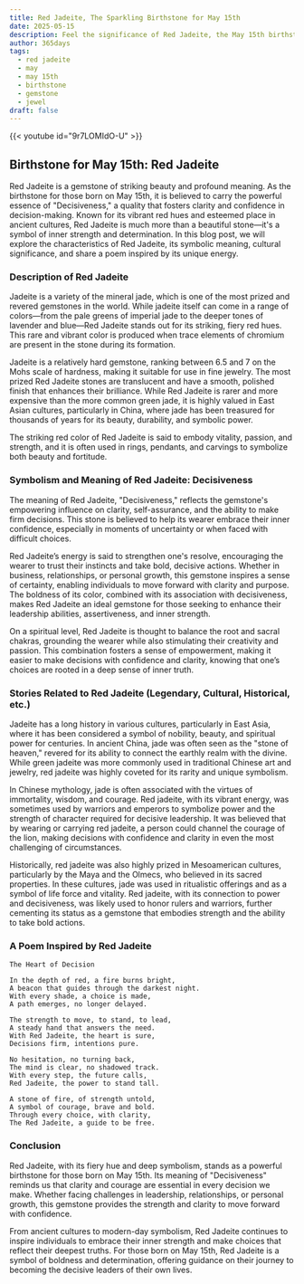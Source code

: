 ```yaml
---
title: Red Jadeite, The Sparkling Birthstone for May 15th
date: 2025-05-15
description: Feel the significance of Red Jadeite, the May 15th birthstone symbolizing Decisiveness. Let its beauty and meaning brighten your day.
author: 365days
tags:
  - red jadeite
  - may
  - may 15th
  - birthstone
  - gemstone
  - jewel
draft: false
---
```


{{< youtube id="9r7LOMIdO-U" >}}

## Birthstone for May 15th: Red Jadeite

Red Jadeite is a gemstone of striking beauty and profound meaning. As the birthstone for those born on May 15th, it is believed to carry the powerful essence of "Decisiveness," a quality that fosters clarity and confidence in decision-making. Known for its vibrant red hues and esteemed place in ancient cultures, Red Jadeite is much more than a beautiful stone—it's a symbol of inner strength and determination. In this blog post, we will explore the characteristics of Red Jadeite, its symbolic meaning, cultural significance, and share a poem inspired by its unique energy.

### Description of Red Jadeite

Jadeite is a variety of the mineral jade, which is one of the most prized and revered gemstones in the world. While jadeite itself can come in a range of colors—from the pale greens of imperial jade to the deeper tones of lavender and blue—Red Jadeite stands out for its striking, fiery red hues. This rare and vibrant color is produced when trace elements of chromium are present in the stone during its formation.

Jadeite is a relatively hard gemstone, ranking between 6.5 and 7 on the Mohs scale of hardness, making it suitable for use in fine jewelry. The most prized Red Jadeite stones are translucent and have a smooth, polished finish that enhances their brilliance. While Red Jadeite is rarer and more expensive than the more common green jade, it is highly valued in East Asian cultures, particularly in China, where jade has been treasured for thousands of years for its beauty, durability, and symbolic power.

The striking red color of Red Jadeite is said to embody vitality, passion, and strength, and it is often used in rings, pendants, and carvings to symbolize both beauty and fortitude.

### Symbolism and Meaning of Red Jadeite: Decisiveness

The meaning of Red Jadeite, "Decisiveness," reflects the gemstone's empowering influence on clarity, self-assurance, and the ability to make firm decisions. This stone is believed to help its wearer embrace their inner confidence, especially in moments of uncertainty or when faced with difficult choices.

Red Jadeite’s energy is said to strengthen one's resolve, encouraging the wearer to trust their instincts and take bold, decisive actions. Whether in business, relationships, or personal growth, this gemstone inspires a sense of certainty, enabling individuals to move forward with clarity and purpose. The boldness of its color, combined with its association with decisiveness, makes Red Jadeite an ideal gemstone for those seeking to enhance their leadership abilities, assertiveness, and inner strength.

On a spiritual level, Red Jadeite is thought to balance the root and sacral chakras, grounding the wearer while also stimulating their creativity and passion. This combination fosters a sense of empowerment, making it easier to make decisions with confidence and clarity, knowing that one’s choices are rooted in a deep sense of inner truth.

### Stories Related to Red Jadeite (Legendary, Cultural, Historical, etc.)

Jadeite has a long history in various cultures, particularly in East Asia, where it has been considered a symbol of nobility, beauty, and spiritual power for centuries. In ancient China, jade was often seen as the "stone of heaven," revered for its ability to connect the earthly realm with the divine. While green jadeite was more commonly used in traditional Chinese art and jewelry, red jadeite was highly coveted for its rarity and unique symbolism.

In Chinese mythology, jade is often associated with the virtues of immortality, wisdom, and courage. Red jadeite, with its vibrant energy, was sometimes used by warriors and emperors to symbolize power and the strength of character required for decisive leadership. It was believed that by wearing or carrying red jadeite, a person could channel the courage of the lion, making decisions with confidence and clarity in even the most challenging of circumstances.

Historically, red jadeite was also highly prized in Mesoamerican cultures, particularly by the Maya and the Olmecs, who believed in its sacred properties. In these cultures, jade was used in ritualistic offerings and as a symbol of life force and vitality. Red jadeite, with its connection to power and decisiveness, was likely used to honor rulers and warriors, further cementing its status as a gemstone that embodies strength and the ability to take bold actions.

### A Poem Inspired by Red Jadeite

```
The Heart of Decision

In the depth of red, a fire burns bright,  
A beacon that guides through the darkest night.  
With every shade, a choice is made,  
A path emerges, no longer delayed.

The strength to move, to stand, to lead,  
A steady hand that answers the need.  
With Red Jadeite, the heart is sure,  
Decisions firm, intentions pure.

No hesitation, no turning back,  
The mind is clear, no shadowed track.  
With every step, the future calls,  
Red Jadeite, the power to stand tall.

A stone of fire, of strength untold,  
A symbol of courage, brave and bold.  
Through every choice, with clarity,  
The Red Jadeite, a guide to be free.
```

### Conclusion

Red Jadeite, with its fiery hue and deep symbolism, stands as a powerful birthstone for those born on May 15th. Its meaning of "Decisiveness" reminds us that clarity and courage are essential in every decision we make. Whether facing challenges in leadership, relationships, or personal growth, this gemstone provides the strength and clarity to move forward with confidence.

From ancient cultures to modern-day symbolism, Red Jadeite continues to inspire individuals to embrace their inner strength and make choices that reflect their deepest truths. For those born on May 15th, Red Jadeite is a symbol of boldness and determination, offering guidance on their journey to becoming the decisive leaders of their own lives.